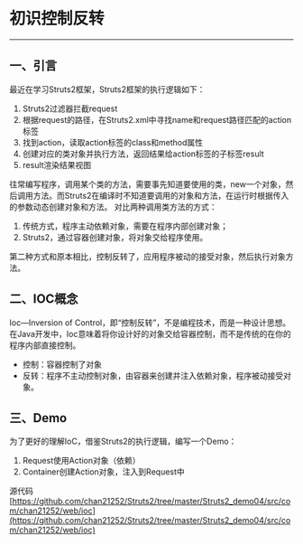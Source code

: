 # 初识控制反转

---
## 一、引言
最近在学习Struts2框架，Struts2框架的执行逻辑如下：
1. Struts2过滤器拦截request
2. 根据request的路径，在Struts2.xml中寻找name和request路径匹配的action标签
3. 找到action，读取action标签的class和method属性
4. 创建对应的类对象并执行方法，返回结果给action标签的子标签result
5. result渲染结果视图

往常编写程序，调用某个类的方法，需要事先知道要使用的类，new一个对象，然后调用方法。而Struts2在编译时不知道要调用的对象和方法，在运行时根据传入的参数动态创建对象和方法。
对比两种调用类方法的方式：
1. 传统方式，程序主动依赖对象，需要在程序内部创建对象；
2. Struts2，通过容器创建对象，将对象交给程序使用。

第二种方式和原本相比，控制反转了，应用程序被动的接受对象，然后执行对象方法。

## 二、IOC概念
Ioc—Inversion of Control，即“控制反转”，不是编程技术，而是一种设计思想。在Java开发中，Ioc意味着将你设计好的对象交给容器控制，而不是传统的在你的程序内部直接控制。

- 控制：容器控制了对象
- 反转：程序不主动控制对象，由容器来创建并注入依赖对象，程序被动接受对象。

## 三、Demo
为了更好的理解IoC，借鉴Struts2的执行逻辑，编写一个Demo：
1. Request使用Action对象（依赖）
2. Container创建Action对象，注入到Request中

源代码 [https://github.com/chan21252/Struts2/tree/master/Struts2_demo04/src/com/chan21252/web/ioc](https://github.com/chan21252/Struts2/tree/master/Struts2_demo04/src/com/chan21252/web/ioc)






